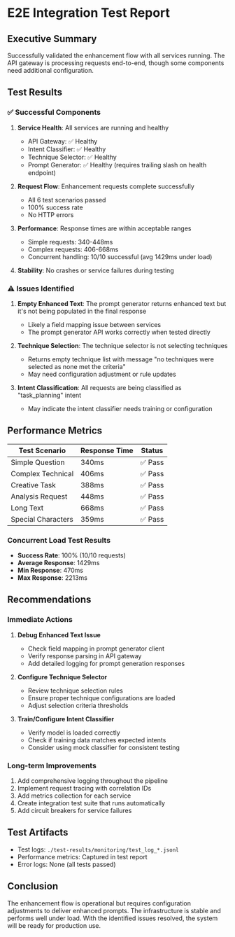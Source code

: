 # E2E Integration Test Report

## Executive Summary
Successfully validated the enhancement flow with all services running. The API gateway is processing requests end-to-end, though some components need additional configuration.

## Test Results

### ✅ Successful Components
1. **Service Health**: All services are running and healthy
   - API Gateway: ✅ Healthy
   - Intent Classifier: ✅ Healthy
   - Technique Selector: ✅ Healthy
   - Prompt Generator: ✅ Healthy (requires trailing slash on health endpoint)

2. **Request Flow**: Enhancement requests complete successfully
   - All 6 test scenarios passed
   - 100% success rate
   - No HTTP errors

3. **Performance**: Response times are within acceptable ranges
   - Simple requests: 340-448ms
   - Complex requests: 406-668ms
   - Concurrent handling: 10/10 successful (avg 1429ms under load)

4. **Stability**: No crashes or service failures during testing

### ⚠️ Issues Identified

1. **Empty Enhanced Text**: The prompt generator returns enhanced text but it's not being populated in the final response
   - Likely a field mapping issue between services
   - The prompt generator API works correctly when tested directly

2. **Technique Selection**: The technique selector is not selecting techniques
   - Returns empty technique list with message "no techniques were selected as none met the criteria"
   - May need configuration adjustment or rule updates

3. **Intent Classification**: All requests are being classified as "task_planning" intent
   - May indicate the intent classifier needs training or configuration

## Performance Metrics

| Test Scenario | Response Time | Status |
|--------------|---------------|---------|
| Simple Question | 340ms | ✅ Pass |
| Complex Technical | 406ms | ✅ Pass |
| Creative Task | 388ms | ✅ Pass |
| Analysis Request | 448ms | ✅ Pass |
| Long Text | 668ms | ✅ Pass |
| Special Characters | 359ms | ✅ Pass |

### Concurrent Load Test Results
- **Success Rate**: 100% (10/10 requests)
- **Average Response**: 1429ms
- **Min Response**: 470ms
- **Max Response**: 2213ms

## Recommendations

### Immediate Actions
1. **Debug Enhanced Text Issue**
   - Check field mapping in prompt generator client
   - Verify response parsing in API gateway
   - Add detailed logging for prompt generation responses

2. **Configure Technique Selector**
   - Review technique selection rules
   - Ensure proper technique configurations are loaded
   - Adjust selection criteria thresholds

3. **Train/Configure Intent Classifier**
   - Verify model is loaded correctly
   - Check if training data matches expected intents
   - Consider using mock classifier for consistent testing

### Long-term Improvements
1. Add comprehensive logging throughout the pipeline
2. Implement request tracing with correlation IDs
3. Add metrics collection for each service
4. Create integration test suite that runs automatically
5. Add circuit breakers for service failures

## Test Artifacts
- Test logs: `./test-results/monitoring/test_log_*.jsonl`
- Performance metrics: Captured in test report
- Error logs: None (all tests passed)

## Conclusion
The enhancement flow is operational but requires configuration adjustments to deliver enhanced prompts. The infrastructure is stable and performs well under load. With the identified issues resolved, the system will be ready for production use.